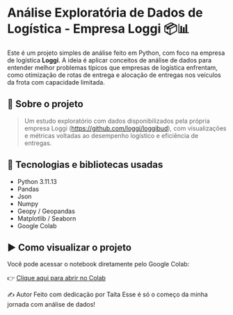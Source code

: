 # Análise Exploratória de Dados de Logística - Empresa Loggi 📦📊

Este é um projeto simples de análise feito em Python, com foco na empresa de logística **Loggi**. A ideia é aplicar conceitos de análise de dados para entender melhor problemas típicos que empresas de logística enfrentam, como 
otimização de rotas de entrega e alocação de entregas nos veículos da frota com capacidade limitada.

## 💼 Sobre o projeto

> Um estudo exploratório com dados disponibilizados pela própria empresa Loggi (https://github.com/loggi/loggibud), com visualizações e métricas voltadas ao desempenho logístico e eficiência de entregas.

## 🧰 Tecnologias e bibliotecas usadas

- Python 3.11.13
- Pandas
- Json
- Numpy
- Geopy / Geopandas
- Matplotlib / Seaborn
- Google Colab


## ▶️ Como visualizar o projeto

Você pode acessar o notebook diretamente pelo Google Colab:

👉 [Clique aqui para abrir no Colab](https://colab.research.google.com/drive/1OcdUxJDeqc4DtSQr6_uTpi2EyLMwWeJF?usp=sharing)


✍️ Autor
Feito com dedicação por Taíta
Esse é só o começo da minha jornada com análise de dados!
